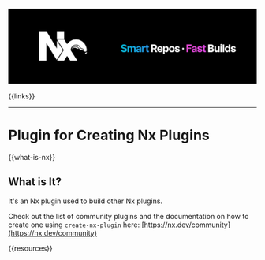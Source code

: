 <p style="text-align: center;"><img src="https://raw.githubusercontent.com/nrwl/nx/master/images/nx.png" width="600" alt="Nx - Smart, Extensible Build Framework"></p>

{{links}}

<hr>

# Plugin for Creating Nx Plugins

{{what-is-nx}}

## What is It?

It's an Nx plugin used to build other Nx plugins.

Check out the list of community plugins and the documentation on how to create one using `create-nx-plugin` here: [https://nx.dev/community](https://nx.dev/community)

{{resources}}
